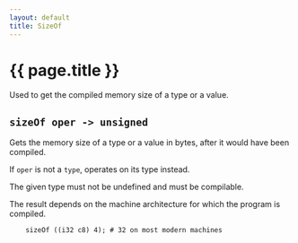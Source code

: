 ```yaml
---
layout: default
title: SizeOf
---
```

# {{ page.title }}

Used to get the compiled memory size of a type or a value.

## `sizeOf oper -> unsigned`

Gets the memory size of a type or a value in bytes, after it would have been compiled.

If `oper` is not a `type`, operates on its type instead.

The given type must not be undefined and must be compilable.

The result depends on the machine architecture for which the program is compiled.

```
    sizeOf ((i32 c8) 4); # 32 on most modern machines
```